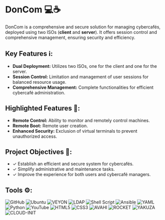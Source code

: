 # DonCom 💻☕️

DonCom is a comprehensive and secure solution for managing cybercafés, deployed using two ISOs (**client** and **server**). It offers session control and comprehensive management, ensuring security and efficiency.

## Key Features ℹ️:
- **Dual Deployment:** Utilizes two ISOs, one for the client and one for the server.
- **Session Control:** Limitation and management of user sessions for balanced resource usage.
- **Comprehensive Management:** Complete functionalities for efficient cybercafé administration.

## Highlighted Features 🚀:
- **Remote Control:** Ability to monitor and remotely control machines.
- **Remote Boot:** Remote user creation.
- **Enhanced Security:** Exclusion of virtual terminals to prevent unauthorized access.

## Project Objectives 🎯:
- &#x2713; Establish an efficient and secure system for cybercafés.
- &#x2713; Simplify administrative and maintenance tasks.
- &#x2713; Improve the experience for both users and cybercafé managers.

## Tools ⚙:
![GitHub](https://img.shields.io/badge/github-%23121011.svg?style=for-the-badge&logo=github&logoColor=white)
![Ubuntu](https://img.shields.io/badge/Ubuntu-E95420?style=for-the-badge&logo=ubuntu&logoColor=white)
![VEYON](https://img.shields.io/badge/Veyon-gray?style=for-the-badge&logo=vectary)
![LDAP](https://img.shields.io/badge/LDAP-green?style=for-the-badge&logo=listmonk)
![Shell Script](https://img.shields.io/badge/shell_script-%23121011.svg?style=for-the-badge&logo=gnu-bash&logoColor=white)
![Ansible](https://img.shields.io/badge/ansible-%231A1918.svg?style=for-the-badge&logo=ansible&logoColor=white)
![YAML](https://img.shields.io/badge/yaml-%23ffffff.svg?style=for-the-badge&logo=yaml&logoColor=151515)
![Python](https://img.shields.io/badge/python-3670A0?style=for-the-badge&logo=python&logoColor=ffdd54)
![YouTube](https://img.shields.io/badge/YouTube-%23FF0000.svg?style=for-the-badge&logo=YouTube&logoColor=white)
![HTML5](https://img.shields.io/badge/html5-%23E34F26.svg?style=for-the-badge&logo=html5&logoColor=white)
![CSS3](https://img.shields.io/badge/css3-%231572B6.svg?style=for-the-badge&logo=css3&logoColor=white)
![AVAHI](https://img.shields.io/badge/Avahi-red?style=for-the-badge&logo=academia)
![ROCKET](https://img.shields.io/badge/Rocket-orange?style=for-the-badge&logo=rocket)
![YAKUZA](https://img.shields.io/badge/Yakuza-black?style=for-the-badge&logo=discogs)
![CLOUD-INIT](https://img.shields.io/badge/Cloud%20Init-orange?style=for-the-badge&logo=cloudera)

